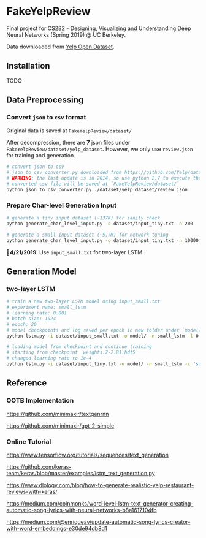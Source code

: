 # FakeYelpReview
Final project for CS282 - Designing, Visualizing and Understanding Deep Neural Networks (Spring 2019) @ UC Berkeley. 

Data downloaded from [Yelp Open Dataset](https://www.yelp.com/dataset).

## Installation

TODO

## Data Preprocessing

### Convert `json` to `csv` format

Original data is saved at `FakeYelpReview/dataset/`

After decompression, there are **7** json files under `FakeYelpReview/dataset/yelp_dataset`. However, we only use `review.json` for training and generation.

```bash
# convert json to csv
# json_to_csv_converter.py downloaded from https://github.com/Yelp/dataset-examples
# WARNING: the last update is in 2014, so use python 2.7 to execute the python script
# converted csv file will be saved at `FakeYelpReview/dataset/`
python json_to_csv_converter.py ./dataset/yelp_dataset/review.json
```

### Prepare Char-level Generation Input

```bash
# generate a tiny input dataset (~137K) for sanity check
python generate_char_level_input.py -o dataset/input_tiny.txt -n 200

# generate a small input dataset (~5.7M) for network tuning
python generate_char_level_input.py -o dataset/input_tiny.txt -n 10000
```

**📌4/21/2019**: Use `input_small.txt` for two-layer LSTM.

## Generation Model

### two-layer LSTM

```bash
# train a new two-layer LSTM model using input_small.txt
# experiment name: small_lstm
# learning rate: 0.001
# batch size: 1024
# epoch: 20
# model checkpoints and log saved per epoch in new folder under `model/`
python lstm.py -i dataset/input_small.txt -o model/ -n small_lstm -l 0.001 -b 1024 -e 20

# loading model from checkpoint and continue training
# starting from checkpoint `weights.2-2.81.hdf5`
# changed learning rate to 1e-4
python lstm.py -i dataset/input_tiny.txt -o model/ -n small_lstm -c 'small_lstm-2019-04-22_04:09:06/weights.2-2.81.hdf5' -l 0.0001 -b 1024 -e 10
```

## Reference

### OOTB Implementation

https://github.com/minimaxir/textgenrnn

https://github.com/minimaxir/gpt-2-simple

### Online Tutorial

https://www.tensorflow.org/tutorials/sequences/text_generation

https://github.com/keras-team/keras/blob/master/examples/lstm_text_generation.py

https://www.dlology.com/blog/how-to-generate-realistic-yelp-restaurant-reviews-with-keras/

https://medium.com/coinmonks/word-level-lstm-text-generator-creating-automatic-song-lyrics-with-neural-networks-b8a1617104fb

https://medium.com/@enriqueav/update-automatic-song-lyrics-creator-with-word-embeddings-e30de94db8d1